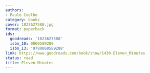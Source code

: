 ```yaml
---
authors:
- Paulo Coelho
category: books
cover: 1823627580.jpg
format: paperback
ids:
  goodreads: '1823627580'
  isbn_10: 0060589280
  isbn_13: '9780060589288'
link: https://www.goodreads.com/book/show/1430.Eleven_Minutes
status: read
title: Eleven Minutes
---
```

